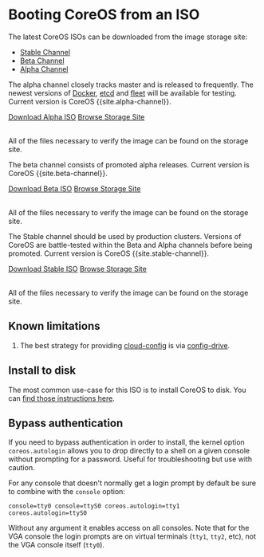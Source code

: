 # Booting CoreOS from an ISO

The latest CoreOS ISOs can be downloaded from the image storage site:

<div id="iso-images">
  <ul class="nav nav-tabs">
    <li class="active"><a href="#stable" data-toggle="tab">Stable Channel</a></li>
    <li><a href="#beta" data-toggle="tab">Beta Channel</a></li>
    <li><a href="#alpha" data-toggle="tab">Alpha Channel</a></li>
  </ul>
  <div class="tab-content coreos-docs-image-table">
    <div class="tab-pane" id="alpha">
      <div class="channel-info">
        <p>The alpha channel closely tracks master and is released to frequently. The newest versions of <a href="{{site.baseurl}}/using-coreos/docker">Docker</a>, <a href="{{site.baseurl}}/using-coreos/etcd">etcd</a> and <a href="{{site.baseurl}}/using-coreos/clustering">fleet</a> will be available for testing. Current version is CoreOS {{site.alpha-channel}}.</p>
      </div>
      <a href="http://alpha.release.core-os.net/amd64-usr/current/coreos_production_iso_image.iso" class="btn btn-primary">Download Alpha ISO</a>
      <a href="http://alpha.release.core-os.net/amd64-usr/current/" class="btn btn-default">Browse Storage Site</a>
      <br/><br/>
      <p>All of the files necessary to verify the image can be found on the storage site.</p>
    </div>
    <div class="tab-pane" id="beta">
      <div class="channel-info">
        <p>The beta channel consists of promoted alpha releases. Current version is CoreOS {{site.beta-channel}}.</p>
      </div>
      <a href="http://beta.release.core-os.net/amd64-usr/current/coreos_production_iso_image.iso" class="btn btn-primary">Download Beta ISO</a>
      <a href="http://beta.release.core-os.net/amd64-usr/current/" class="btn btn-default">Browse Storage Site</a>
      <br/><br/>
      <p>All of the files necessary to verify the image can be found on the storage site.</p>
    </div>
    <div class="tab-pane active" id="stable">
      <div class="channel-info">
        <p>The Stable channel should be used by production clusters. Versions of CoreOS are battle-tested within the Beta and Alpha channels before being promoted. Current version is CoreOS {{site.stable-channel}}.</p>
      </div>
      <a href="http://stable.release.core-os.net/amd64-usr/current/coreos_production_iso_image.iso" class="btn btn-primary">Download Stable ISO</a>
      <a href="http://stable.release.core-os.net/amd64-usr/current/" class="btn btn-default">Browse Storage Site</a>
      <br/><br/>
      <p>All of the files necessary to verify the image can be found on the storage site.</p>
    </div>
  </div>
</div>

## Known limitations

1. The best strategy for providing [cloud-config]({{site.baseurl}}/docs/cluster-management/setup/cloudinit-cloud-config) is via [config-drive]({{site.baseurl}}/docs/cluster-management/setup/cloudinit-config-drive).

## Install to disk

The most common use-case for this ISO is to install CoreOS to disk. You can [find those instructions here]({{site.baseurl}}/docs/running-coreos/bare-metal/installing-to-disk).

## Bypass authentication

If you need to bypass authentication in order to install, the kernel option `coreos.autologin` allows you to drop directly to a shell on a given console without prompting for a password. Useful for troubleshooting but use with caution.

For any console that doesn't normally get a login prompt by default be sure to combine with the `console` option:

```
console=tty0 console=ttyS0 coreos.autologin=tty1 coreos.autologin=ttyS0
```

Without any argument it enables access on all consoles. Note that for the VGA console the login prompts are on virtual terminals (`tty1`, `tty2`, etc), not the VGA console itself (`tty0`).
